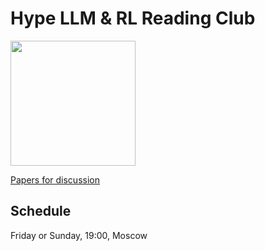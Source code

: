 # Hype LLM & RL Reading Club

<img src="https://i.ibb.co/6RcHQN9/paper-club-logo.jpg" width="200" height="200" />

[Papers for discussion](https://docs.google.com/spreadsheets/d/1I7pde9HimxwW5-0te72CDccCd4TW5taV7FyCLFACdVY/edit?usp=sharing)

## Schedule
Friday or Sunday, 19:00, Moscow
